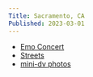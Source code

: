 ```yaml
---
Title: Sacramento, CA
Published: 2023-03-01
---
```

* [Emo Concert](emo-concert)
* [Streets](street-photos)
* [mini-dv photos](mini-dv-photos)
